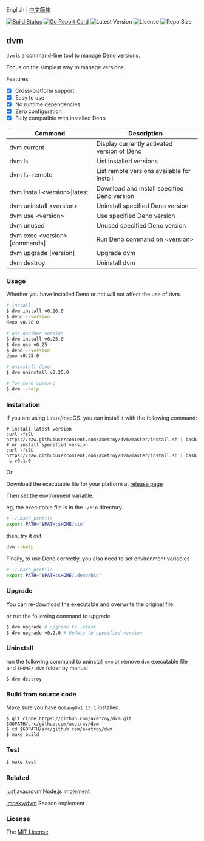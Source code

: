 English | [中文简体](README_zh-CN.md)

[![Build Status](https://github.com/axetroy/dvm/workflows/test/badge.svg)](https://github.com/axetroy/dvm/actions)
[![Go Report Card](https://goreportcard.com/badge/github.com/axetroy/dvm)](https://goreportcard.com/report/github.com/axetroy/dvm)
![Latest Version](https://img.shields.io/github/v/release/axetroy/dvm.svg)
![License](https://img.shields.io/github/license/axetroy/dvm.svg)
![Repo Size](https://img.shields.io/github/repo-size/axetroy/dvm.svg)

## dvm

`dvm` is a command-line tool to manage Deno versions.

Focus on the simplest way to manage versions.

Features:

- [x] Cross-platform support
- [x] Easy to use
- [x] No runtime dependencies
- [x] Zero configuration
- [x] Fully compatible with installed Deno

| Command                         | Description                                 |
| ------------------------------- | ------------------------------------------- |
| dvm current                     | Display currently activated version of Deno |
| dvm ls                          | List installed versions                     |
| dvm ls-remote                   | List remote versions available for install  |
| dvm install \<version\>\|latest | Download and install specified Deno version |
| dvm uninstall \<version\>       | Uninstall specified Deno version            |
| dvm use \<version\>             | Use specified Deno version                  |
| dvm unused                      | Unused specified Deno version               |
| dvm exec \<version\> [commands] | Run Deno command on \<version\>             |
| dvm upgrade [version]           | Upgrade dvm                                 |
| dvm destroy                     | Uninstall dvm                               |

### Usage

Whether you have installed Deno or not will not affect the use of dvm.

```bash
# install
$ dvm install v0.26.0
$ deno --version
deno v0.26.0

# use another version
$ dvm install v0.25.0
$ dvm use v0.25
$ deno --version
deno v0.25.0

# uninstall deno
$ dvm uninstall v0.25.0

# for more command
$ dvm --help
```

### Installation

If you are using Linux/macOS. you can install it with the following command:

```shell
# install latest version
curl -fsSL https://raw.githubusercontent.com/axetroy/dvm/master/install.sh | bash
# or install specified version
curl -fsSL https://raw.githubusercontent.com/axetroy/dvm/master/install.sh | bash -s v0.1.0
```

Or

Download the executable file for your platform at [release page](https://github.com/axetroy/dvm/releases)

Then set the environment variable.

eg, the executable file is in the `~/bin` directory.

```bash
# ~/.bash_profile
export PATH="$PATH:$HOME/bin"
```

then, try it out.

```bash
dvm --help
```

Finally, to use Deno correctly, you also need to set environment variables

```bash
# ~/.bash_profile
export PATH="$PATH:$HOME/.deno/bin"
```

### Upgrade

You can re-download the executable and overwrite the original file.

or run the following command to upgrade

```bash
$ dvm upgrade # upgrade to latest
$ dvm upgrade v0.2.0 # Update to specified version
```

### Uninstall

run the following command to uninstall `dvm` or remove `dvm` executable file and `$HOME/.dvm` folder by manual

```shell
$ dvm destroy
```

### Build from source code

Make sure you have `Golang@v1.13.1` installed.

```shell
$ git clone https://github.com/axetroy/dvm.git $GOPATH/src/github.com/axetroy/dvm
$ cd $GOPATH/src/github.com/axetroy/dvm
$ make build
```

### Test

```bash
$ make test
```

### Related

[justjavac/dvm](https://github.com/justjavac/dvm) Node.js implement

[imbsky/dvm](https://github.com/imbsky/dvm) Reason implement

### License

The [MIT License](LICENSE)
